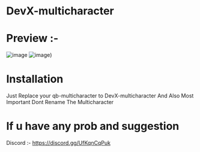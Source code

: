 # DevX-multicharacter

# Preview :-
![image](https://cdn.discordapp.com/attachments/937022391949869086/996375243050451024/Screenshot_20.png)
![image](https://cdn.discordapp.com/attachments/998298959544078474/1004638438689079347/Screenshot_1.png))

# Installation

Just Replace your qb-multicharacter to DevX-multicharacter
And Also Most Important Dont Rename The Multicharacter
# If u have any prob and suggestion 
Discord :-
https://discord.gg/UfKqnCqPuk
